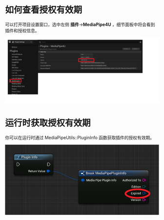 
# 如何查看授权有效期

可以打开项目设置窗口，选中左侧 **插件**->**MediaPipe4U** ，细节面板中将会看到插件和授权信息。

[![License](./images/plugin_settings.jpg "License")](./images/plugin_settings.jpg)   

# 运行时获取授权有效期

你可以在运行时通过 MediaPipeUtils::PluginInfo 函数获取插件的授权有效期。



[![License](images/plugin_info_func.jpg "License")](images/plugin_info_func.jpg)   